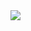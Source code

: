 <div align="left">
  <img src="https://visitor-badge.laobi.icu/badge?page_id=MyCodeIsntWorking.MyCodeIsntWorking&left_color=forestgreen&right_color=orange&left_text=ProfileViews"  />
</div>
